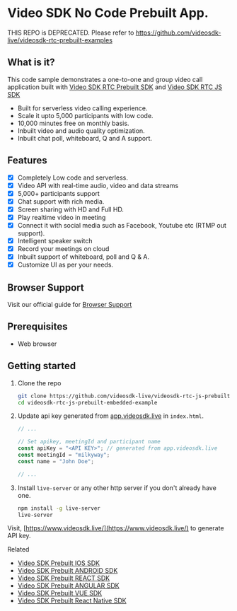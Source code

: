 # Video SDK No Code Prebuilt App.
THIS REPO is DEPRECATED. Please refer to https://github.com/videosdk-live/videosdk-rtc-prebuilt-examples

## What is it?

This code sample demonstrates a one-to-one and group video call application built with [Video SDK RTC Prebuilt SDK](https://docs.videosdk.live/docs/guide/prebuilt-video-and-audio-calling/getting-started) and [Video SDK RTC JS SDK](https://docs.videosdk.live/docs/realtime-communication/sdk-reference/javascript-sdk/setup)

- Built for serverless video calling experience.
- Scale it upto 5,000 participants with low code.
- 10,000 minutes free on monthly basis.
- Inbuilt video and audio quality optimization.
- Inbuilt chat poll, whiteboard, Q and A support.


## Features

- [x] Completely Low code and serverless.
- [x] Video API with real-time audio, video and data streams
- [x] 5,000+ participants support
- [x] Chat support with rich media.
- [x] Screen sharing with HD and Full HD.
- [x] Play realtime video in meeting
- [x] Connect it with social media such as Facebook, Youtube etc (RTMP out support).
- [x] Intelligent speaker switch
- [x] Record your meetings on cloud
- [x] Inbuilt support of whiteboard, poll and Q & A.
- [x] Customize UI as per your needs.

## Browser Support

Visit our official guide for [Browser Support](https://docs.videosdk.live/docs/realtime-communication/see-also/device-browser-support)

## Prerequisites

- Web browser

## Getting started

1. Clone the repo

   ```sh
   git clone https://github.com/videosdk-live/videosdk-rtc-js-prebuilt-embedded-example.git
   cd videosdk-rtc-js-prebuilt-embedded-example
   ```

2. Update api key generated from [app.videosdk.live](https://app.videosdk.live/settings/api-keys) in `index.html`.

   ```javascript
   // ...

   // Set apikey, meetingId and participant name
   const apiKey = "<API KEY>"; // generated from app.videosdk.live
   const meetingId = "milkyway";
   const name = "John Doe";

   // ...
   ```

3. Install `live-server` or any other http server if you don't already have one.

   ```sh
   npm install -g live-server
   live-server
   ```

Visit, [https://www.videosdk.live/](https://www.videosdk.live/) to generate API key.

Related

- [Video SDK Prebuilt IOS SDK](https://github.com/videosdk-live/videosdk-rtc-ios-prebuilt-webview-example)
- [Video SDK Prebuilt ANDROID SDK](https://github.com/videosdk-live/videosdk-rtc-android-prebuilt-webview-example)
- [Video SDK Prebuilt REACT SDK](https://github.com/videosdk-live/videosdk-rtc-react-prebuilt-example)
- [Video SDK Prebuilt ANGULAR SDK](https://github.com/videosdk-live/videosdk-rtc-angular-prebuilt-example)
- [Video SDK Prebuilt VUE SDK](https://github.com/videosdk-live/videosdk-rtc-vue-prebuilt-example)
- [Video SDK Prebuilt React Native SDK](https://github.com/videosdk-live/videosdk-rtc-react-native-prebuilt-ui)

